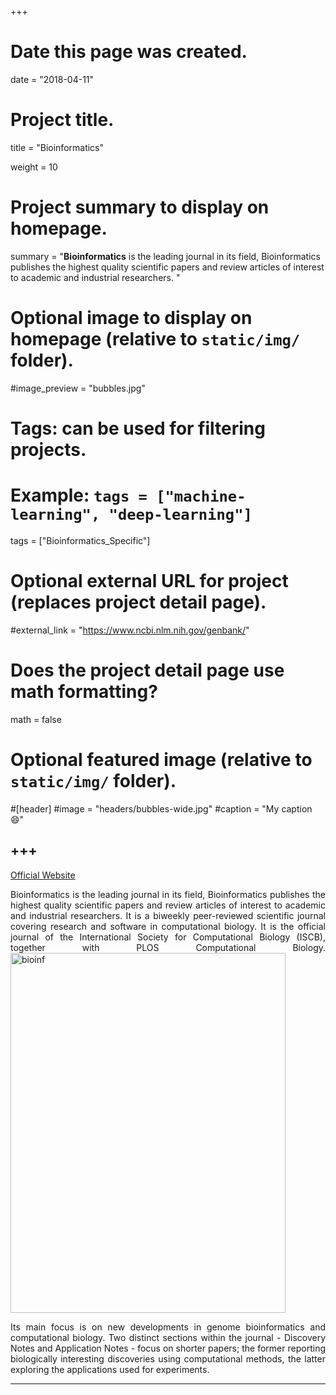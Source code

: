 +++
# Date this page was created.
date = "2018-04-11"

# Project title.
title = "Bioinformatics"

weight = 10
# Project summary to display on homepage.
summary = "**Bioinformatics** is the leading journal in its field, Bioinformatics publishes the highest quality scientific papers and review articles of interest to academic and industrial researchers.  "

# Optional image to display on homepage (relative to `static/img/` folder).
#image_preview = "bubbles.jpg"

# Tags: can be used for filtering projects.
# Example: `tags = ["machine-learning", "deep-learning"]`
tags = ["Bioinformatics_Specific"]

# Optional external URL for project (replaces project detail page).
#external_link = "https://www.ncbi.nlm.nih.gov/genbank/"

# Does the project detail page use math formatting?
math = false

# Optional featured image (relative to `static/img/` folder).
#[header]
#image = "headers/bubbles-wide.jpg"
#caption = "My caption :smile:"


+++
---
[Official Website](https://academic.oup.com/bioinformatics)

<p align="justify">Bioinformatics is the leading journal in its field, Bioinformatics publishes the highest quality scientific papers and review articles of interest to academic and industrial researchers. It is a biweekly peer-reviewed scientific journal covering research and software in computational biology. It is the official journal of the International Society for Computational Biology (ISCB), together with PLOS Computational Biology. 

<img src="/img/journal/spec/bioinformatics.jpg" width = "440" height = "576" alt="bioinf" align=center />

<p align="justify">Its main focus is on new developments in genome bioinformatics and computational biology. Two distinct sections within the journal - Discovery Notes and Application Notes - focus on shorter papers; the former reporting biologically interesting discoveries using computational methods, the latter exploring the applications used for experiments.

---